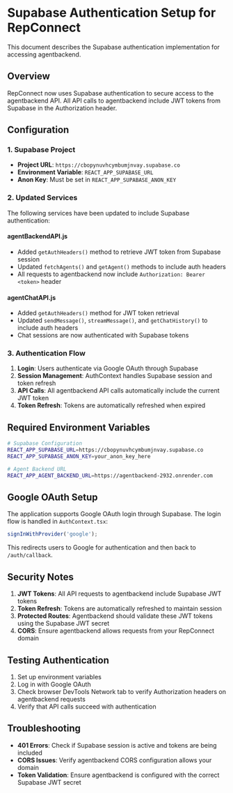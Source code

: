 # Supabase Authentication Setup for RepConnect

This document describes the Supabase authentication implementation for accessing agentbackend.

## Overview

RepConnect now uses Supabase authentication to secure access to the agentbackend API. All API calls to agentbackend include JWT tokens from Supabase in the Authorization header.

## Configuration

### 1. Supabase Project

- **Project URL**: `https://cbopynuvhcymbumjnvay.supabase.co`
- **Environment Variable**: `REACT_APP_SUPABASE_URL`
- **Anon Key**: Must be set in `REACT_APP_SUPABASE_ANON_KEY`

### 2. Updated Services

The following services have been updated to include Supabase authentication:

#### agentBackendAPI.js

- Added `getAuthHeaders()` method to retrieve JWT token from Supabase session
- Updated `fetchAgents()` and `getAgent()` methods to include auth headers
- All requests to agentbackend now include `Authorization: Bearer <token>` header

#### agentChatAPI.js

- Added `getAuthHeaders()` method for JWT token retrieval
- Updated `sendMessage()`, `streamMessage()`, and `getChatHistory()` to include auth headers
- Chat sessions are now authenticated with Supabase tokens

### 3. Authentication Flow

1. **Login**: Users authenticate via Google OAuth through Supabase
2. **Session Management**: AuthContext handles Supabase session and token refresh
3. **API Calls**: All agentbackend API calls automatically include the current JWT token
4. **Token Refresh**: Tokens are automatically refreshed when expired

## Required Environment Variables

```bash
# Supabase Configuration
REACT_APP_SUPABASE_URL=https://cbopynuvhcymbumjnvay.supabase.co
REACT_APP_SUPABASE_ANON_KEY=your_anon_key_here

# Agent Backend URL
REACT_APP_AGENT_BACKEND_URL=https://agentbackend-2932.onrender.com
```

## Google OAuth Setup

The application supports Google OAuth login through Supabase. The login flow is handled in `AuthContext.tsx`:

```javascript
signInWithProvider('google');
```

This redirects users to Google for authentication and then back to `/auth/callback`.

## Security Notes

1. **JWT Tokens**: All API requests to agentbackend include Supabase JWT tokens
2. **Token Refresh**: Tokens are automatically refreshed to maintain session
3. **Protected Routes**: Agentbackend should validate these JWT tokens using the Supabase JWT secret
4. **CORS**: Ensure agentbackend allows requests from your RepConnect domain

## Testing Authentication

1. Set up environment variables
2. Log in with Google OAuth
3. Check browser DevTools Network tab to verify Authorization headers on agentbackend requests
4. Verify that API calls succeed with authentication

## Troubleshooting

- **401 Errors**: Check if Supabase session is active and tokens are being included
- **CORS Issues**: Verify agentbackend CORS configuration allows your domain
- **Token Validation**: Ensure agentbackend is configured with the correct Supabase JWT secret
